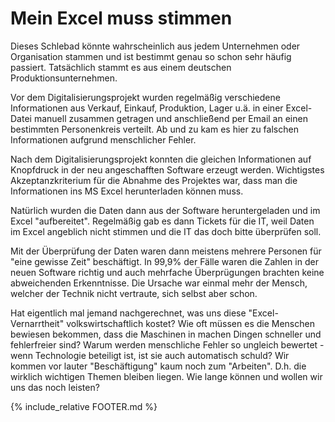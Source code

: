 # Mein Excel muss stimmen

Dieses Schlebad könnte wahrscheinlich aus jedem Unternehmen oder Organisation stammen und ist bestimmt genau so schon sehr häufig passiert. Tatsächlich stammt es aus einem deutschen Produktionsunternehmen.

Vor dem Digitalisierungsprojekt wurden regelmäßig verschiedene Informationen aus Verkauf, Einkauf, Produktion, Lager u.ä. in einer Excel-Datei manuell zusammen getragen und anschließend per Email an einen bestimmten Personenkreis verteilt. Ab und zu kam es hier zu falschen Informationen aufgrund menschlicher Fehler.

Nach dem Digitalisierungsprojekt konnten die gleichen Informationen auf Knopfdruck in der neu angeschafften Software erzeugt werden. Wichtigstes Akzeptanzkriterium für die Abnahme des Projektes war, dass man die Informationen ins MS Excel herunterladen können muss.

Natürlich wurden die Daten dann aus der Software heruntergeladen und im Excel "aufbereitet". Regelmäßig gab es dann Tickets für die IT, weil Daten im Excel angeblich nicht stimmen und die IT das doch bitte überprüfen soll.

Mit der Überprüfung der Daten waren dann meistens mehrere Personen für "eine gewisse Zeit" beschäftigt. In 99,9% der Fälle waren die Zahlen in der neuen Software richtig und auch mehrfache Überprügungen brachten keine abweichenden Erkenntnisse. Die Ursache war einmal mehr der Mensch, welcher der Technik nicht vertraute, sich selbst aber schon.

Hat eigentlich mal jemand nachgerechnet, was uns diese "Excel-Vernarrtheit" volkswirtschaftlich kostet? Wie oft müssen es die Menschen bewiesen bekommen, dass die Maschinen in machen Dingen schneller und fehlerfreier sind? Warum werden menschliche Fehler so ungleich bewertet - wenn Technologie beteiligt ist, ist sie auch automatisch schuld? 
Wir kommen vor lauter "Beschäftigung" kaum noch zum "Arbeiten". D.h. die wirklich wichtigen Themen bleiben liegen. Wie lange können und wollen wir uns das noch leisten?

{% include_relative FOOTER.md %}